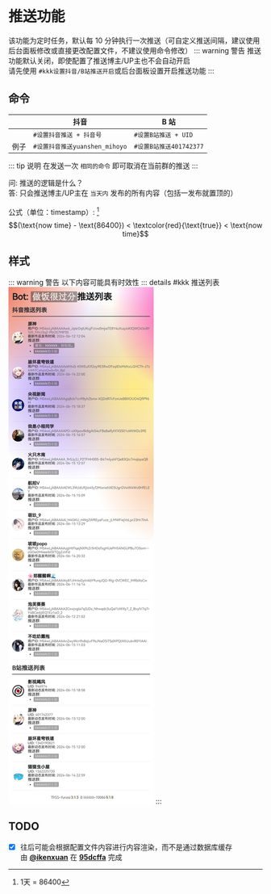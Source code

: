 # 推送功能

该功能为定时任务，默认每 10 分钟执行一次推送（可自定义推送间隔，建议使用后台面板修改或直接更改配置文件，不建议使用命令修改）
::: warning 警告
推送功能默认关闭，即使配置了推送博主/UP主也不会自动开启<br>请先使用 `#kkk设置抖音/B站推送开启`或后台面板设置开启推送功能
:::
## 命令

|      | 抖音                           | B 站                    |
| ---- | ------------------------------ | ----------------------- |
|      | `#设置抖音推送 + 抖音号`       | `#设置B站推送 + UID`    |
| 例子 | `#设置抖音推送yuanshen_mihoyo` | `#设置B站推送401742377` |

::: tip 说明
在发送一次 `相同的命令` 即可取消在当前群的推送
:::

问: 推送的逻辑是什么？<br>
答: 只会推送博主/UP主在 `当天内` 发布的所有内容（包括一发布就置顶的）<br><br>
公式（单位：timestamp）: [^1]
$$(\text{now time} - \text{86400}) < \textcolor{red}{\text{true}} < \text{now time}$$

[^1]: 1天 = 86400

## 样式

::: warning 警告
以下内容可能具有时效性
::: details #kkk 推送列表
![](../../public/intro/pushlist.jpg)
:::

## TODO

- [x] 往后可能会根据配置文件内容进行内容渲染，而不是通过数据库缓存<br>由 [**@ikenxuan**](https://github.com/ikenxuan) 在 [**95dcffa**](https://github.com/ikenxuan/kkkkkk-10086/commit/95dcffab00f8afc1484a1e350911636b2d92006d) 完成